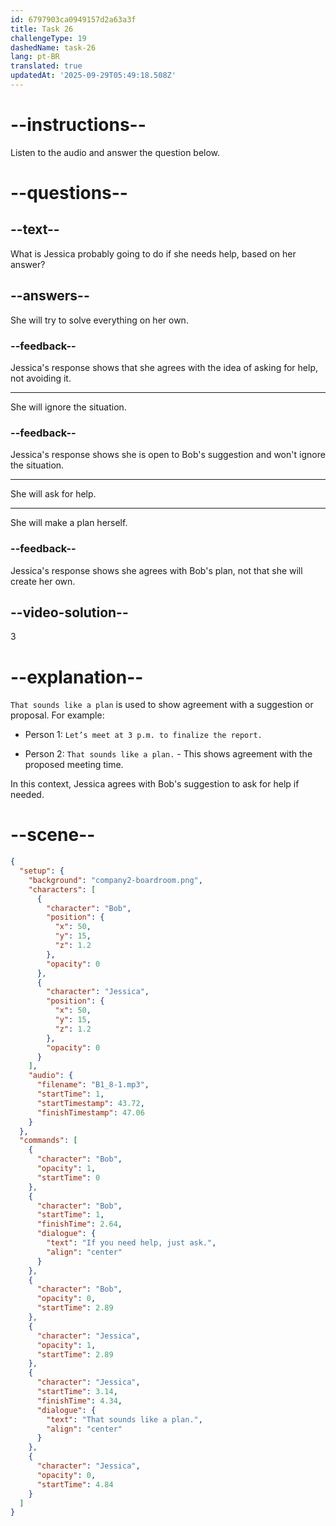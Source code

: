 ```yaml
---
id: 6797903ca0949157d2a63a3f
title: Task 26
challengeType: 19
dashedName: task-26
lang: pt-BR
translated: true
updatedAt: '2025-09-29T05:49:18.508Z'
---
```


<!-- (Audio) Bob: If you need help, just ask. Jessica: That sounds like a plan. -->

# --instructions--

Listen to the audio and answer the question below.

# --questions--

## --text--

What is Jessica probably going to do if she needs help, based on her answer?

## --answers--

She will try to solve everything on her own.

### --feedback--

Jessica's response shows that she agrees with the idea of asking for help, not avoiding it.

---

She will ignore the situation.

### --feedback--

Jessica's response shows she is open to Bob's suggestion and won't ignore the situation.

---

She will ask for help.

---

She will make a plan herself.

### --feedback--

Jessica's response shows she agrees with Bob's plan, not that she will create her own.

## --video-solution--

3

# --explanation--

`That sounds like a plan` is used to show agreement with a suggestion or proposal. For example:

- Person 1: `Let’s meet at 3 p.m. to finalize the report.`

- Person 2: `That sounds like a plan.` - This shows agreement with the proposed meeting time.

In this context, Jessica agrees with Bob's suggestion to ask for help if needed.

# --scene--

```json
{
  "setup": {
    "background": "company2-boardroom.png",
    "characters": [
      {
        "character": "Bob",
        "position": {
          "x": 50,
          "y": 15,
          "z": 1.2
        },
        "opacity": 0
      },
      {
        "character": "Jessica",
        "position": {
          "x": 50,
          "y": 15,
          "z": 1.2
        },
        "opacity": 0
      }
    ],
    "audio": {
      "filename": "B1_8-1.mp3",
      "startTime": 1,
      "startTimestamp": 43.72,
      "finishTimestamp": 47.06
    }
  },
  "commands": [
    {
      "character": "Bob",
      "opacity": 1,
      "startTime": 0
    },
    {
      "character": "Bob",
      "startTime": 1,
      "finishTime": 2.64,
      "dialogue": {
        "text": "If you need help, just ask.",
        "align": "center"
      }
    },
    {
      "character": "Bob",
      "opacity": 0,
      "startTime": 2.89
    },
    {
      "character": "Jessica",
      "opacity": 1,
      "startTime": 2.89
    },
    {
      "character": "Jessica",
      "startTime": 3.14,
      "finishTime": 4.34,
      "dialogue": {
        "text": "That sounds like a plan.",
        "align": "center"
      }
    },
    {
      "character": "Jessica",
      "opacity": 0,
      "startTime": 4.84
    }
  ]
}
```
